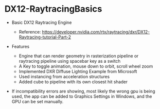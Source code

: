 # DX12-RaytracingBasics

- Basic DX12 Raytracing Engine
  - Reference: https://developer.nvidia.com/rtx/raytracing/dxr/DX12-Raytracing-tutorial-Part-2 
- Features
  - Engine that can render geometry in rasterization pipeline or raytracing pipeline using spacebar key as a switch
  - A Key to toggle animation, mouse down to orbit, scroll wheel zoom
  - Implemented DXR Diffuse Lighting Example from Microsoft
  - Used instancing from acceleration structures
  - Added cube to pipeline with its own closest hit shader


- If incompatibility errors are showing, most likely the wrong gpu is being used, the app can be added to Graphics Settings in Windows, and the GPU can be set manually.
